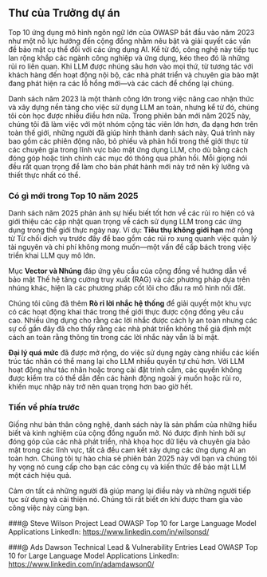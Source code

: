## Thư của Trưởng dự án

Top 10 ứng dụng mô hình ngôn ngữ lớn của OWASP bắt đầu vào năm 2023 như một nỗ lực hướng đến cộng đồng nhằm nêu bật và giải quyết các vấn đề bảo mật cụ thể đối với các ứng dụng AI. Kể từ đó, công nghệ này tiếp tục lan rộng khắp các ngành công nghiệp và ứng dụng, kéo theo đó là những rủi ro liên quan. Khi LLM được nhúng sâu hơn vào mọi thứ, từ tương tác với khách hàng đến hoạt động nội bộ, các nhà phát triển và chuyên gia bảo mật đang phát hiện ra các lỗ hổng mới—và các cách để chống lại chúng.

Danh sách năm 2023 là một thành công lớn trong việc nâng cao nhận thức và xây dựng nền tảng cho việc sử dụng LLM an toàn, nhưng kể từ đó, chúng tôi còn học được nhiều điều hơn nữa. Trong phiên bản mới năm 2025 này, chúng tôi đã làm việc với một nhóm cộng tác viên lớn hơn, đa dạng hơn trên toàn thế giới, những người đã giúp hình thành danh sách này. Quá trình này bao gồm các phiên động não, bỏ phiếu và phản hồi trong thế giới thực từ các chuyên gia trong lĩnh vực bảo mật ứng dụng LLM, cho dù bằng cách đóng góp hoặc tinh chỉnh các mục đó thông qua phản hồi. Mỗi giọng nói đều rất quan trọng để làm cho bản phát hành mới này trở nên kỹ lưỡng và thiết thực nhất có thể.

### Có gì mới trong Top 10 năm 2025

Danh sách năm 2025 phản ánh sự hiểu biết tốt hơn về các rủi ro hiện có và giới thiệu các cập nhật quan trọng về cách sử dụng LLM trong các ứng dụng trong thế giới thực ngày nay. Ví dụ: **Tiêu thụ không giới hạn** mở rộng từ Từ chối dịch vụ trước đây để bao gồm các rủi ro xung quanh việc quản lý tài nguyên và chi phí không mong muốn—một vấn đề cấp bách trong việc triển khai LLM quy mô lớn.

Mục **Vector và Nhúng** đáp ứng yêu cầu của cộng đồng về hướng dẫn về bảo mật Thế hệ tăng cường truy xuất (RAG) và các phương pháp dựa trên nhúng khác, hiện là các phương pháp cốt lõi cho đầu ra mô hình nối đất.

Chúng tôi cũng đã thêm **Rò rỉ lời nhắc hệ thống** để giải quyết một khu vực có các hoạt động khai thác trong thế giới thực được cộng đồng yêu cầu cao. Nhiều ứng dụng cho rằng các lời nhắc được cách ly an toàn nhưng các sự cố gần đây đã cho thấy rằng các nhà phát triển không thể giả định một cách an toàn rằng thông tin trong các lời nhắc này vẫn là bí mật.

**Đại lý quá mức** đã được mở rộng, do việc sử dụng ngày càng nhiều các kiến trúc tác nhân có thể mang lại cho LLM nhiều quyền tự chủ hơn.  Với LLM hoạt động như tác nhân hoặc trong cài đặt trình cắm, các quyền không được kiểm tra có thể dẫn đến các hành động ngoài ý muốn hoặc rủi ro, khiến mục nhập này trở nên quan trọng hơn bao giờ hết.

### Tiến về phía trước

Giống như bản thân công nghệ, danh sách này là sản phẩm của những hiểu biết và kinh nghiệm của cộng đồng nguồn mở. Nó được định hình bởi sự đóng góp của các nhà phát triển, nhà khoa học dữ liệu và chuyên gia bảo mật trong các lĩnh vực, tất cả đều cam kết xây dựng các ứng dụng AI an toàn hơn. Chúng tôi tự hào chia sẻ phiên bản 2025 này với bạn và chúng tôi hy vọng nó cung cấp cho bạn các công cụ và kiến thức để bảo mật LLM một cách hiệu quả.

Cảm ơn tất cả những người đã giúp mang lại điều này và những người tiếp tục sử dụng và cải thiện nó. Chúng tôi rất biết ơn khi được tham gia vào công việc này cùng bạn.


###@ Steve Wilson
Project Lead
OWASP Top 10 for Large Language Model Applications
LinkedIn: https://www.linkedin.com/in/wilsonsd/

###@ Ads Dawson
Technical Lead & Vulnerability Entries Lead
OWASP Top 10 for Large Language Model Applications
LinkedIn: https://www.linkedin.com/in/adamdawson0/
